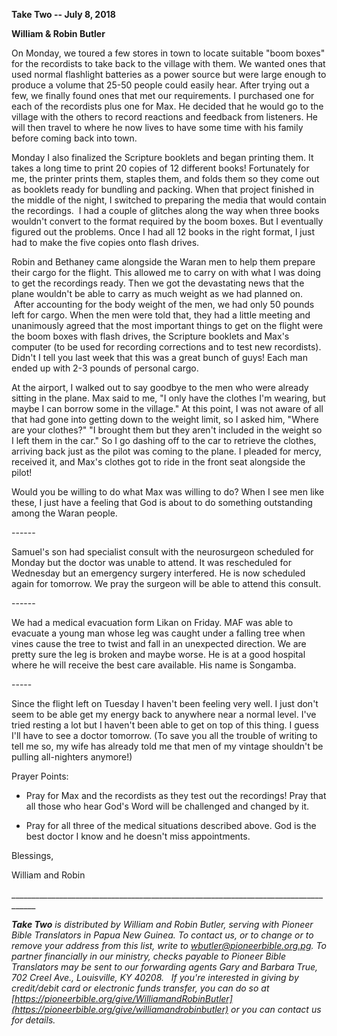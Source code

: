 **Take Two -- July 8, 2018**

**William & Robin Butler**

On Monday, we toured a few stores in town to locate suitable "boom
boxes" for the recordists to take back to the village with them. We
wanted ones that used normal flashlight batteries as a power source but
were large enough to produce a volume that 25-50 people could easily
hear. After trying out a few, we finally found ones that met our
requirements. I purchased one for each of the recordists plus one for
Max. He decided that he would go to the village with the others to
record reactions and feedback from listeners. He will then travel to
where he now lives to have some time with his family before coming back
into town.

Monday I also finalized the Scripture booklets and began printing them.
It takes a long time to print 20 copies of 12 different books!
Fortunately for me, the printer prints them, staples them, and folds
them so they come out as booklets ready for bundling and packing. When
that project finished in the middle of the night, I switched to
preparing the media that would contain the recordings.  I had a couple
of glitches along the way when three books wouldn't convert to the
format required by the boom boxes. But I eventually figured out the
problems. Once I had all 12 books in the right format, I just had to
make the five copies onto flash drives.

Robin and Bethaney came alongside the Waran men to help them prepare
their cargo for the flight. This allowed me to carry on with what I was
doing to get the recordings ready. Then we got the devastating news that
the plane wouldn't be able to carry as much weight as we had planned on.
 After accounting for the body weight of the men, we had only 50 pounds
left for cargo. When the men were told that, they had a little meeting
and unanimously agreed that the most important things to get on the
flight were the boom boxes with flash drives, the Scripture booklets and
Max's computer (to be used for recording corrections and to test new
recordists). Didn't I tell you last week that this was a great bunch of
guys! Each man ended up with 2-3 pounds of personal cargo.

At the airport, I walked out to say goodbye to the men who were already
sitting in the plane. Max said to me, "I only have the clothes I'm
wearing, but maybe I can borrow some in the village." At this point, I
was not aware of all that had gone into getting down to the weight
limit, so I asked him, "Where are your clothes?" "I brought them but
they aren't included in the weight so I left them in the car." So I go
dashing off to the car to retrieve the clothes, arriving back just as
the pilot was coming to the plane. I pleaded for mercy, received it, and
Max's clothes got to ride in the front seat alongside the pilot!

Would you be willing to do what Max was willing to do? When I see men
like these, I just have a feeling that God is about to do something
outstanding among the Waran people.

\-\-\-\-\--

Samuel's son had specialist consult with the neurosurgeon scheduled for
Monday but the doctor was unable to attend. It was rescheduled for
Wednesday but an emergency surgery interfered. He is now scheduled again
for tomorrow. We pray the surgeon will be able to attend this consult.

\-\-\-\-\--

We had a medical evacuation form Likan on Friday. MAF was able to
evacuate a young man whose leg was caught under a falling tree when
vines cause the tree to twist and fall in an unexpected direction. We
are pretty sure the leg is broken and maybe worse. He is at a good
hospital where he will receive the best care available. His name is
Songamba.

\-\-\-\--

Since the flight left on Tuesday I haven't been feeling very well. I
just don't seem to be able get my energy back to anywhere near a normal
level. I've tried resting a lot but I haven't been able to get on top of
this thing. I guess I'll have to see a doctor tomorrow. (To save you all
the trouble of writing to tell me so, my wife has already told me that
men of my vintage shouldn't be pulling all-nighters anymore!)

Prayer Points:

-   Pray for Max and the recordists as they test out the recordings!
    Pray that all those who hear God's Word will be challenged and
    changed by it.

-   Pray for all three of the medical situations described above. God is
    the best doctor I know and he doesn't miss appointments.

Blessings,

William and Robin

\_\_\_\_\_\_\_\_\_\_\_\_\_\_\_\_\_\_\_\_\_\_\_\_\_\_\_\_\_\_\_\_\_\_\_\_\_\_\_\_\_\_\_\_\_\_\_\_\_\_\_\_\_\_\_\_\_\_\_\_\_\_\_\_\_\_\_\_\_\_\_\_\_\_\_\_\_\_\_\_\_\_\_\_

***Take Two** is distributed by William and Robin Butler, serving with
Pioneer Bible Translators in Papua New Guinea. To contact us, or to
change or to remove your address from this list, write to
<wbutler@pioneerbible.org.pg>. To partner financially in our ministry,
checks payable to Pioneer Bible Translators may be sent to our
forwarding agents Gary and Barbara True, 702 Creel Ave., Louisville, KY
40208.   If you're interested in giving by credit/debit card or
electronic funds transfer, you can do so at
[https://pioneerbible.org/give/WilliamandRobinButler](https://pioneerbible.org/give/williamandrobinbutler)
or you can contact us for details.*
